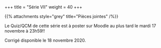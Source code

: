 +++
title = "Série VII"
weight = 40
+++
    
<!--
# :construction:
-->
      

{{% attachments style="grey" title="Pièces jointes" /%}}

Le Quiz/QCM de cette série est à poster sur Moodle au plus tard le mardi 17 novembre à 23h59!!
    
Corrigé disponible le 18 novembre 2020.
